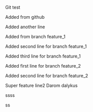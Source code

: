 Git test

Added from github

Added another line

Added from branch feature_1

Added second line for branch feature_1

Added third line for branch feature_1

Added first line for branch feature_2

Added second line for branch feature_2

Super feature line2
Darom dalykus



ssss

ss